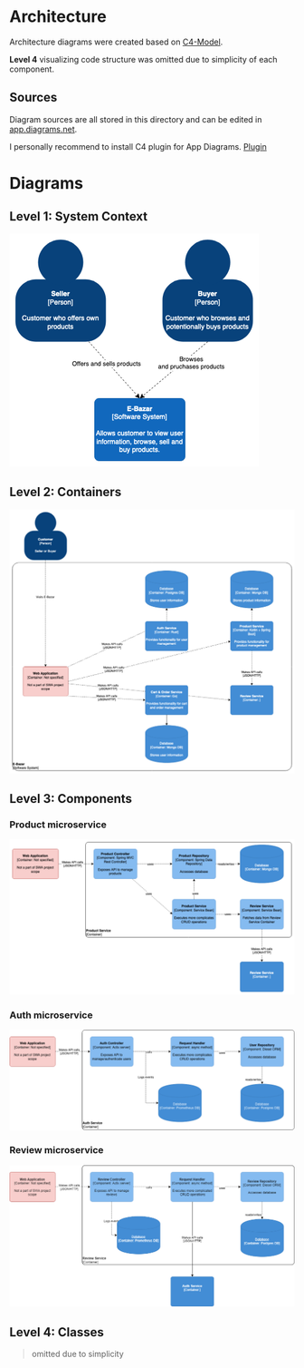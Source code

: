 # Architecture

Architecture diagrams were created based on [C4-Model](https://c4model.com/).

**Level 4** visualizing code structure was omitted due to simplicity of each component.


## Sources

Diagram sources are all stored in this directory and can be edited in [app.diagrams.net](https://app.diagrams.net).

I personally recommend to install C4 plugin for App Diagrams. [Plugin](https://github.com/tobiashochguertel/c4-draw.io)


# Diagrams

## Level 1: System Context

![](https://github.com/Pryx/swa-semestral-project/blob/master/architecture/diagrams_png/System-Context-Diagram.png?raw=true)

## Level 2: Containers

![](https://github.com/Pryx/swa-semestral-project/blob/master/architecture/diagrams_png/Container-Diagram.png?raw=true)

## Level 3: Components

### Product microservice

![](https://github.com/Pryx/swa-semestral-project/blob/master/architecture/diagrams_png/Product-Component-Diagram.png?raw=true)

### Auth microservice
![](https://github.com/Pryx/swa-semestral-project/blob/master/architecture/diagrams_png/Auth-Component-Diagram.png?raw=true)

### Review microservice
![](https://github.com/Pryx/swa-semestral-project/blob/master/architecture/diagrams_png/Review-Component-Diagram.png?raw=true)

## Level 4: Classes

> omitted due to simplicity
